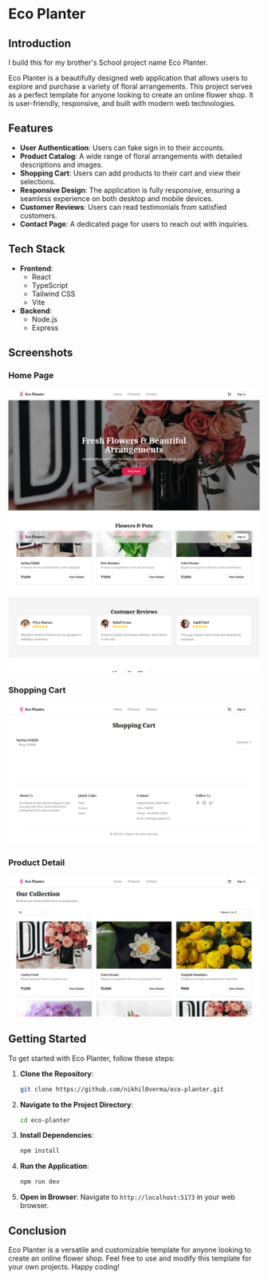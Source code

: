 # Eco Planter

## Introduction

I build this for my brother's School project name Eco Planter.

Eco Planter is a beautifully designed web application that allows users to explore and purchase a variety of floral arrangements. This project serves as a perfect template for anyone looking to create an online flower shop. It is user-friendly, responsive, and built with modern web technologies.

## Features

- **User Authentication**: Users can fake sign in to their accounts.
- **Product Catalog**: A wide range of floral arrangements with detailed descriptions and images.
- **Shopping Cart**: Users can add products to their cart and view their selections.
- **Responsive Design**: The application is fully responsive, ensuring a seamless experience on both desktop and mobile devices.
- **Customer Reviews**: Users can read testimonials from satisfied customers.
- **Contact Page**: A dedicated page for users to reach out with inquiries.

## Tech Stack

- **Frontend**: 
  - React
  - TypeScript
  - Tailwind CSS
  - Vite
- **Backend**: 
  - Node.js 
  - Express 

## Screenshots

### Home Page
![Home Page](/preview/Home.png)
![Home Page 2](/preview/Home2.png)

### Shopping Cart
![Shopping Cart](/preview/cart.png)

### Product Detail
![Product Detail](/preview/products.png)

## Getting Started

To get started with Eco Planter, follow these steps:

1. **Clone the Repository**:
   ```bash
   git clone https://github.com/nikhil0verma/eco-planter.git
   ```

2. **Navigate to the Project Directory**:
   ```bash
   cd eco-planter
   ```

3. **Install Dependencies**:
   ```bash
   npm install
   ```

4. **Run the Application**:
   ```bash
   npm run dev
   ```

5. **Open in Browser**:
   Navigate to `http://localhost:5173` in your web browser.

## Conclusion

Eco Planter is a versatile and customizable template for anyone looking to create an online flower shop. Feel free to use and modify this template for your own projects. Happy coding!